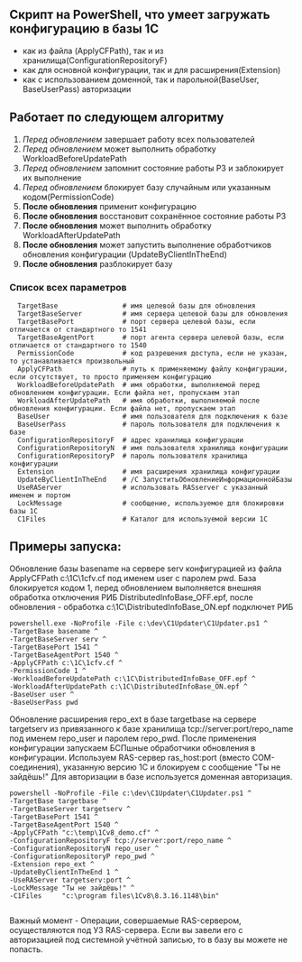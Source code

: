 ## Скрипт на PowerShell, что умеет загружать конфигурацию в базы 1С
  * как из файла (ApplyCFPath), так и из хранилища(ConfigurationRepositoryF)
  * как для основной конфигурации, так и для расширения(Extension)
  * как с использованием доменной, так и парольной(BaseUser, BaseUserPass) авторизации
## Работает по следующем алгоритму  
  1. *Перед обновлением* завершает работу всех пользователей
  2. *Перед обновлением* может выполнить обработку WorkloadBeforeUpdatePath  
  3. *Перед обновлением* запомнит состояние работы РЗ и заблокирует их выполнение
  4. *Перед обновлением* блокирует базу случайным или указанным кодом(PermissionCode)
  5. **После обновления** применит конфигурацию
  6. **После обновления** восстановит сохранённое состояние работы РЗ
  7. **После обновления** может выполнить обработку WorkloadAfterUpdatePath
  8. **После обновления** может запустить выполнение обработчиков обновления конфигурации (UpdateByClientInTheEnd)
  9. **После обновления** разблокирует базу
### Список всех параметров
```
  TargetBase                # имя целевой базы для обновления
  TargetBaseServer          # имя сервера целевой базы для обновления
  TargetBasePort            # порт сервера целевой базы, если отличается от стандартного то 1541
  TargetBaseAgentPort       # порт агента сервера целевой базы, если отличается от стандартного то 1540
  PermissionCode            # код разрешения доступа, если не указан, то устанавливается произвольный
  ApplyCFPath               # путь к применяемому файлу конфигурации, если отсутствует, то просто применяем конфигурацию
  WorkloadBeforeUpdatePath  # имя обработки, выполняемой перед обновлением конфигурации. Если файла нет, пропускаем этап
  WorkloadAfterUpdatePath   # имя обработки, выполняемой после обновления конфигурации. Если файла нет, пропускаем этап
  BaseUser                  # имя пользователя для подключения к базе
  BaseUserPass              # пароль пользователя для подключения к базе
  ConfigurationRepositoryF  # адрес хранилища конфигурации
  ConfigurationRepositoryN  # имя пользователя хранилища конфигурации
  ConfigurationRepositoryP  # пароль пользователя хранилища конфигурации
  Extension                 # имя расширения хранилища конфигурации
  UpdateByClientInTheEnd    # /C ЗапуститьОбновлениеИнформационнойБазы
  UseRAServer               # использовать RASserver с указанный именем и портом
  LockMessage               # сообщение, используемое для блокировки базы 1С
  C1Files                   # Каталог для используемой версии 1С

 ```
## Примеры запуска:
Обновление базы basename на сервере serv конфигурацией из файла ApplyCFPath c:\1C\1cfv.cf под именем user с паролем pwd. База блокируется кодом 1, перед обновлением выполняется внешняя обработка отключения РИБ DistributedInfoBase_OFF.epf, после обновления - обработка c:\1C\DistributedInfoBase_ON.epf подключет РИБ
 ```
 powershell.exe -NoProfile -File c:\dev\C1Updater\C1Updater.ps1 ^
-TargetBase basename ^
-TargetBaseServer serv ^
-TargetBasePort 1541 ^
-TargetBaseAgentPort 1540 ^
-ApplyCFPath c:\1C\1cfv.cf ^
-PermissionCode 1 ^
-WorkloadBeforeUpdatePath c:\1C\DistributedInfoBase_OFF.epf ^
-WorkloadAfterUpdatePath c:\1C\DistributedInfoBase_ON.epf ^
-BaseUser user ^
-BaseUserPass pwd
```

Обновление расширения repo_ext в базе targetbase на сервере targetserv из привязанного к базе хранилища tcp://server:port/repo_name под именем repo_user и паролем repo_pwd. 
После применения конфигурации запускаем БСПшные обработчики обновления в конфигурации. 
Используем RAS-сервер ras_host:port (вместо COM-соединения), указанную версию 1С и блокируем с сообщение "Ты не зайдёшь!"
Для авторизации в базе используется доменная авторизация.
```
powershell -NoProfile -File c:\dev\C1Updater\C1Updater.ps1 ^
-TargetBase targetbase ^
-TargetBaseServer targetserv ^
-TargetBasePort 1541 ^
-TargetBaseAgentPort 1540 ^
-ApplyCFPath "c:\temp\1Cv8_demo.cf" ^
-ConfigurationRepositoryF tcp://server:port/repo_name ^
-ConfigurationRepositoryN repo_user ^
-ConfigurationRepositoryP repo_pwd ^
-Extension repo_ext ^
-UpdateByClientInTheEnd 1 ^
-UseRAServer targetserv:port ^
-LockMessage "Ты не зайдёшь!" ^
-C1Files     "c:\program files\1Cv8\8.3.16.1148\bin"


```

Важный момент - Операции, совершаемые RAS-сервером, осуществляются под УЗ RAS-сервера. Если вы завели его с авторизацией под системной учётной записью, то в базу вы можете не попасть.
